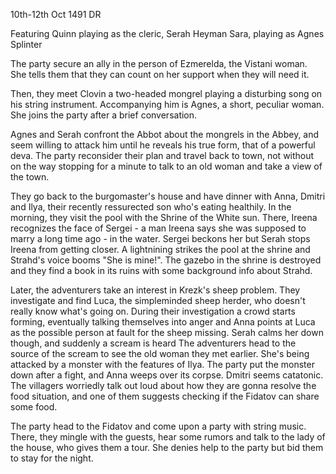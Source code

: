 10th-12th Oct 1491 DR

Featuring
Quinn playing as the cleric, Serah Heyman 
Sara, playing as Agnes Splinter

The party secure an ally in the person of Ezmerelda, the Vistani woman. She tells them that they can count on her support when they will need it.

Then, they meet Clovin a two-headed mongrel playing a disturbing song on his string instrument. Accompanying him is Agnes, a short, peculiar woman. She joins the party after a brief conversation.

Agnes and Serah confront the Abbot about the mongrels in the Abbey, and seem willing to attack him until he reveals his true form, that of a powerful deva. The party reconsider their plan and travel back to town, not without on the way stopping for a minute to talk to an old woman and take a view of the town.

They go back to the burgomaster's house and have dinner with Anna, Dmitri and Ilya, their recently ressurected son who's eating healthily. In the morning, they visit the pool with the Shrine of the White sun. There, Ireena recognizes the face of Sergei - a man Ireena says she was supposed to marry a long time ago - in the water. Sergei beckons her but Serah stops Ireena from getting closer. A lightnining strikes the pool at the shrine and Strahd's voice booms "She is mine!". The gazebo in the shrine is destroyed and they find a book in its ruins with some background info about Strahd.

Later, the adventurers take an interest in Krezk's sheep problem. They investigate and find Luca, the simpleminded sheep herder, who doesn't really know what's going on. During their investigation a crowd starts forming, eventually talking themselves into anger and Anna points at Luca as the possible person at fault for the sheep missing. Serah calms her down though, and suddenly a scream is heard 
The adventurers head to the source of the scream to see the old woman they met earlier. She's being attacked by a monster with the features of Ilya. The party put the monster down after a fight, and Anna weeps over its corpse. Dmitri seems catatonic. The villagers worriedly talk out loud about how they are gonna resolve the food situation, and one of them suggests checking if the Fidatov can share some food. 

The party head to the Fidatov and come upon a party with string music. There, they mingle with the guests, hear some rumors and talk to the lady of the house, who gives them a tour. She denies help to the party but bid them to stay for the night.